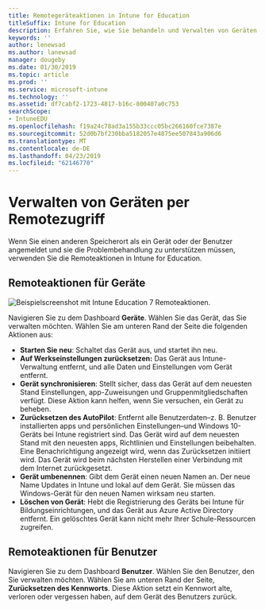 ```yaml
---
title: Remotegeräteaktionen in Intune for Education
titleSuffix: Intune for Education
description: Erfahren Sie, wie Sie behandeln und Verwalten von Geräten mit entfernten Remoteaktionen mit.
keywords: ''
author: lenewsad
ms.author: lanewsad
manager: dougeby
ms.date: 01/30/2019
ms.topic: article
ms.prod: ''
ms.service: microsoft-intune
ms.technology: ''
ms.assetid: df7cabf2-1723-4817-b16c-800407a0c753
searchScope:
- IntuneEDU
ms.openlocfilehash: f19a24c78ad3a155b33ccc05bc266160fce7387e
ms.sourcegitcommit: 52d0b7bf230bba5182057e4875ee507843a906d6
ms.translationtype: MT
ms.contentlocale: de-DE
ms.lasthandoff: 04/23/2019
ms.locfileid: "62146770"
---
```

# <a name="manage-devices-remotely"></a>Verwalten von Geräten per Remotezugriff  

Wenn Sie einen anderen Speicherort als ein Gerät oder der Benutzer angemeldet und sie die Problembehandlung zu unterstützen müssen, verwenden Sie die Remoteaktionen in Intune for Education.  


## <a name="remote-actions-for-devices"></a>Remoteaktionen für Geräte  

![Beispielscreenshot mit Intune Education 7 Remoteaktionen.](./media/1812_Intune_EDU_Manage_Remote.png)  

Navigieren Sie zu dem Dashboard **Geräte**. Wählen Sie das Gerät, das Sie verwalten möchten. Wählen Sie am unteren Rand der Seite die folgenden Aktionen aus:

- **Starten Sie neu**: Schaltet das Gerät aus, und startet ihn neu.
- **Auf Werkseinstellungen zurücksetzen:** Das Gerät aus Intune-Verwaltung entfernt, und alle Daten und Einstellungen vom Gerät entfernt. 
- **Gerät synchronisieren**: Stellt sicher, dass das Gerät auf dem neuesten Stand Einstellungen, app-Zuweisungen und Gruppenmitgliedschaften verfügt. Diese Aktion kann helfen, wenn Sie versuchen, ein Gerät zu beheben.  
- **Zurücksetzen des AutoPilot**: Entfernt alle Benutzerdaten&ndash;z. B. Benutzer installierten apps und persönlichen Einstellungen&ndash;und Windows 10-Geräts bei Intune registriert sind. Das Gerät wird auf dem neuesten Stand mit den neuesten apps, Richtlinien und Einstellungen beibehalten. Eine Benachrichtigung angezeigt wird, wenn das Zurücksetzen initiiert wird. Das Gerät wird beim nächsten Herstellen einer Verbindung mit dem Internet zurückgesetzt.  
- **Gerät umbenennen**: Gibt dem Gerät einen neuen Namen an. Der neue Name Updates in Intune und lokal auf dem Gerät. Sie müssen das Windows-Gerät für den neuen Namen wirksam neu starten.  
- **Löschen von Gerät**: Hebt die Registrierung des Geräts bei Intune für Bildungseinrichtungen, und das Gerät aus Azure Active Directory entfernt. Ein gelöschtes Gerät kann nicht mehr Ihrer Schule-Ressourcen zugreifen. 

## <a name="remote-actions-for-users"></a>Remoteaktionen für Benutzer  

Navigieren Sie zu dem Dashboard **Benutzer**. Wählen Sie den Benutzer, den Sie verwalten möchten. Wählen Sie am unteren Rand der Seite, **Zurücksetzen des Kennworts**. Diese Aktion setzt ein Kennwort alte, verloren oder vergessen haben, auf dem Gerät des Benutzers zurück.  
